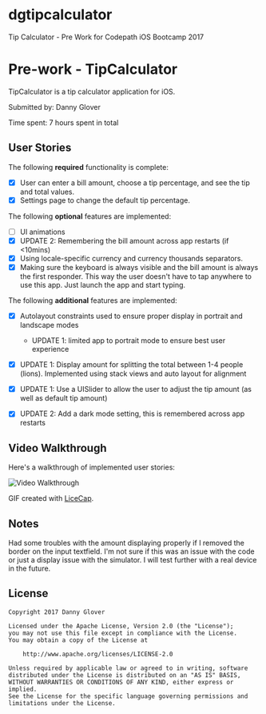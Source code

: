 # dgtipcalculator
Tip Calculator - Pre Work for Codepath iOS Bootcamp 2017


# Pre-work - TipCalculator

TipCalculator is a tip calculator application for iOS.

Submitted by: Danny Glover

Time spent: 7 hours spent in total

## User Stories

The following **required** functionality is complete:

* [X] User can enter a bill amount, choose a tip percentage, and see the tip and total values.
* [X] Settings page to change the default tip percentage.

The following **optional** features are implemented:
* [ ] UI animations
* [X] UPDATE 2: Remembering the bill amount across app restarts (if <10mins)
* [X] Using locale-specific currency and currency thousands separators.
* [X] Making sure the keyboard is always visible and the bill amount is always the first responder. This way the user doesn't have to tap anywhere to use this app. Just launch the app and start typing.

The following **additional** features are implemented:

- [X] Autolayout constraints used to ensure proper display in portrait and landscape modes
  - UPDATE 1: limited app to portrait mode to ensure best user experience
- [X] UPDATE 1: Display amount for splitting the total between 1-4 people (lions). Implemented using stack views and auto layout for alignment
- [X] UPDATE 1: Use a UISlider to allow the user to adjust the tip amount (as well as default tip amount)
- [X] UPDATE 2: Add a dark mode setting, this is remembered across app restarts


## Video Walkthrough

Here's a walkthrough of implemented user stories:

<img src='http://i.imgur.com/DdqFuSX.gif' title='Video Walkthrough' width='' alt='Video Walkthrough' />


GIF created with [LiceCap](http://www.cockos.com/licecap/).

## Notes

Had some troubles with the amount displaying properly if I removed the border on the input textfield. I'm not sure if this was an issue with the code or just a display issue with the simulator. I will test further with a real device in the future.

## License

    Copyright 2017 Danny Glover

    Licensed under the Apache License, Version 2.0 (the "License");
    you may not use this file except in compliance with the License.
    You may obtain a copy of the License at

        http://www.apache.org/licenses/LICENSE-2.0

    Unless required by applicable law or agreed to in writing, software
    distributed under the License is distributed on an "AS IS" BASIS,
    WITHOUT WARRANTIES OR CONDITIONS OF ANY KIND, either express or implied.
    See the License for the specific language governing permissions and
    limitations under the License.
